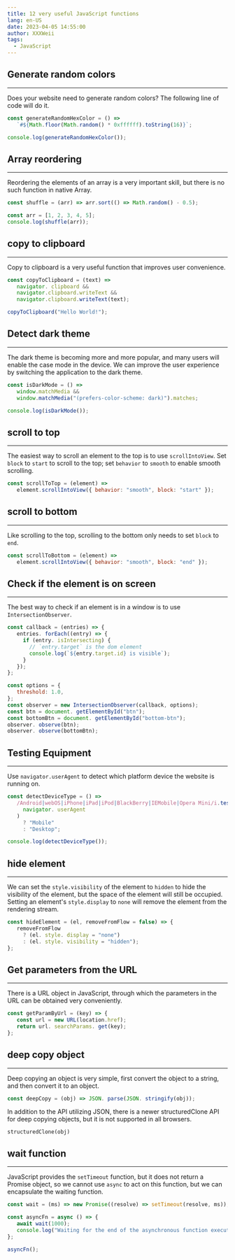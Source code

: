 ```yaml
---
title: 12 very useful JavaScript functions
lang: en-US
date: 2023-04-05 14:55:00
author: XXXWeii
tags:
  - JavaScript
---
```


## Generate random colors

---

Does your website need to generate random colors? The following line of code will do it.

```js
const generateRandomHexColor = () =>
   `#${Math.floor(Math.random() * 0xffffff).toString(16)}`;

console.log(generateRandomHexColor());
```

## Array reordering

---

Reordering the elements of an array is a very important skill, but there is no such function in native Array.

```js
const shuffle = (arr) => arr.sort(() => Math.random() - 0.5);

const arr = [1, 2, 3, 4, 5];
console.log(shuffle(arr));
```

## copy to clipboard

---

Copy to clipboard is a very useful function that improves user convenience.

```js
const copyToClipboard = (text) =>
   navigator. clipboard &&
   navigator.clipboard.writeText &&
   navigator.clipboard.writeText(text);

copyToClipboard("Hello World!");
```

## Detect dark theme

---

The dark theme is becoming more and more popular, and many users will enable the case mode in the device. We can improve the user experience by switching the application to the dark theme.

```js
const isDarkMode = () =>
   window.matchMedia &&
   window.matchMedia("(prefers-color-scheme: dark)").matches;

console.log(isDarkMode());
```

## scroll to top

---

The easiest way to scroll an element to the top is to use `scrollIntoView`. Set `block` to `start` to scroll to the top; set `behavior` to `smooth` to enable smooth scrolling.

```js
const scrollToTop = (element) =>
   element.scrollIntoView({ behavior: "smooth", block: "start" });
```

## scroll to bottom

---

Like scrolling to the top, scrolling to the bottom only needs to set `block` to `end`.

```js
const scrollToBottom = (element) =>
   element.scrollIntoView({ behavior: "smooth", block: "end" });
```

## Check if the element is on screen

---

The best way to check if an element is in a window is to use `IntersectionObserver`.

```js
const callback = (entries) => {
   entries. forEach((entry) => {
     if (entry. isIntersecting) {
       // `entry.target` is the dom element
       console.log(`${entry.target.id} is visible`);
     }
   });
};

const options = {
   threshold: 1.0,
};
const observer = new IntersectionObserver(callback, options);
const btn = document. getElementById("btn");
const bottomBtn = document. getElementById("bottom-btn");
observer. observe(btn);
observer. observe(bottomBtn);
```

## Testing Equipment

---

Use `navigator.userAgent` to detect which platform device the website is running on.

```js
const detectDeviceType = () =>
   /Android|webOS|iPhone|iPad|iPod|BlackBerry|IEMobile|Opera Mini/i.test(
     navigator. userAgent
   )
     ? "Mobile"
     : "Desktop";

console.log(detectDeviceType());
```

## hide element

---

We can set the `style.visibility` of the element to `hidden` to hide the visibility of the element, but the space of the element will still be occupied. Setting an element's `style.display` to `none` will remove the element from the rendering stream.

```js
const hideElement = (el, removeFromFlow = false) => {
   removeFromFlow
     ? (el. style. display = "none")
     : (el. style. visibility = "hidden");
};
```

## Get parameters from the URL

---

There is a URL object in JavaScript, through which the parameters in the URL can be obtained very conveniently.

```js
const getParamByUrl = (key) => {
   const url = new URL(location.href);
   return url. searchParams. get(key);
};
```

## deep copy object

---

Deep copying an object is very simple, first convert the object to a string, and then convert it to an object.

```js
const deepCopy = (obj) => JSON. parse(JSON. stringify(obj));
```

In addition to the API utilizing JSON, there is a newer structuredClone API for deep copying objects, but it is not supported in all browsers.

```
structuredClone(obj)
```

## wait function

---

JavaScript provides the `setTimeout` function, but it does not return a Promise object, so we cannot use `async` to act on this function, but we can encapsulate the waiting function.

```js
const wait = (ms) => new Promise((resolve) => setTimeout(resolve, ms));

const asyncFn = async () => {
   await wait(1000);
   console.log("Waiting for the end of the asynchronous function execution");
};

asyncFn();
```
